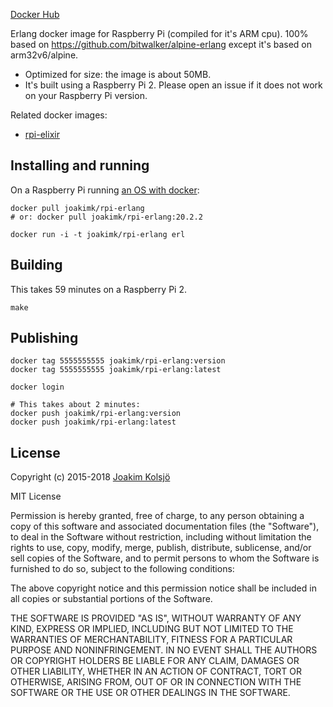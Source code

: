[Docker Hub](https://hub.docker.com/r/joakimk/rpi-erlang/)

Erlang docker image for Raspberry Pi (compiled for it's ARM cpu). 100% based on <https://github.com/bitwalker/alpine-erlang> except it's based on arm32v6/alpine.

* Optimized for size: the image is about 50MB.
* It's built using a Raspberry Pi 2. Please open an issue if it does not work on your Raspberry Pi version.

Related docker images:

* [rpi-elixir](https://github.com/joakimk/rpi-elixir)

## Installing and running

On a Raspberry Pi running [an OS with docker](http://blog.hypriot.com/downloads/):

    docker pull joakimk/rpi-erlang
    # or: docker pull joakimk/rpi-erlang:20.2.2

    docker run -i -t joakimk/rpi-erlang erl

## Building

This takes 59 minutes on a Raspberry Pi 2.

    make

## Publishing

    docker tag 5555555555 joakimk/rpi-erlang:version
    docker tag 5555555555 joakimk/rpi-erlang:latest

    docker login

    # This takes about 2 minutes:
    docker push joakimk/rpi-erlang:version
    docker push joakimk/rpi-erlang:latest

## License

Copyright (c) 2015-2018 [Joakim Kolsjö](https://twitter.com/joakimk)

MIT License

Permission is hereby granted, free of charge, to any person obtaining
a copy of this software and associated documentation files (the
"Software"), to deal in the Software without restriction, including
without limitation the rights to use, copy, modify, merge, publish,
distribute, sublicense, and/or sell copies of the Software, and to
permit persons to whom the Software is furnished to do so, subject to
the following conditions:

The above copyright notice and this permission notice shall be
included in all copies or substantial portions of the Software.

THE SOFTWARE IS PROVIDED "AS IS", WITHOUT WARRANTY OF ANY KIND,
EXPRESS OR IMPLIED, INCLUDING BUT NOT LIMITED TO THE WARRANTIES OF
MERCHANTABILITY, FITNESS FOR A PARTICULAR PURPOSE AND
NONINFRINGEMENT. IN NO EVENT SHALL THE AUTHORS OR COPYRIGHT HOLDERS BE
LIABLE FOR ANY CLAIM, DAMAGES OR OTHER LIABILITY, WHETHER IN AN ACTION
OF CONTRACT, TORT OR OTHERWISE, ARISING FROM, OUT OF OR IN CONNECTION
WITH THE SOFTWARE OR THE USE OR OTHER DEALINGS IN THE SOFTWARE.
